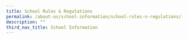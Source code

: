 ```yaml
---
title: School Rules & Regulations
permalink: /about-us/school-information/school-rules-n-regulations/
description: ""
third_nav_title: School Information
---
```

